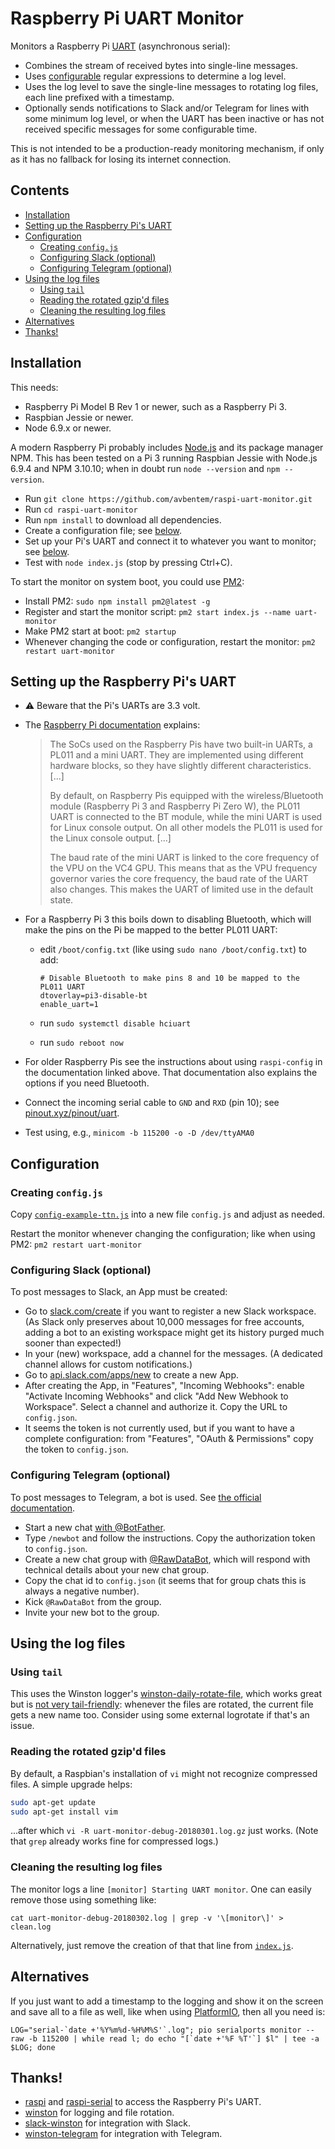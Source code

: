 # Raspberry Pi UART Monitor

Monitors a Raspberry Pi [UART](https://en.wikipedia.org/wiki/Universal_asynchronous_receiver-transmitter) (asynchronous
serial):

- Combines the stream of received bytes into single-line messages.
- Uses [configurable](./config-example-ttn.js) regular expressions to determine a log level.
- Uses the log level to save the single-line messages to rotating log files, each line prefixed with a timestamp.
- Optionally sends notifications to Slack and/or Telegram for lines with some minimum log level, or when the UART has
  been inactive or has not received specific messages for some configurable time.

This is not intended to be a production-ready monitoring mechanism, if only as it has no fallback for losing its
internet connection.

## Contents

- [Installation](#installation)
- [Setting up the Raspberry Pi's UART](#setting-up-the-raspberry-pis-uart)
- [Configuration](#configuration)
  - [Creating `config.js`](#creating-configjs)
  - [Configuring Slack (optional)](#configuring-slack-optional)
  - [Configuring Telegram (optional)](#configuring-telegram-optional)
- [Using the log files](#using-the-log-files)
  - [Using `tail`](#using-tail)
  - [Reading the rotated gzip'd files](#reading-the-rotated-gzipd-files)
  - [Cleaning the resulting log files](#cleaning-the-resulting-log-files)
- [Alternatives](#alternatives)
- [Thanks!](#thanks)

## Installation

This needs:

- Raspberry Pi Model B Rev 1 or newer, such as a Raspberry Pi&nbsp;3.
- Raspbian Jessie or newer.
- Node 6.9.x or newer.

A modern Raspberry Pi probably includes [Node.js](https://nodejs.org/) and its package manager NPM. This has been tested
on a Pi&nbsp;3 running Raspbian Jessie with Node.js 6.9.4 and NPM 3.10.10; when in doubt run `node --version` and
`npm --version`.

- Run `git clone https://github.com/avbentem/raspi-uart-monitor.git`
- Run `cd raspi-uart-monitor`
- Run `npm install` to download all dependencies.
- Create a configuration file; see [below](#configuration).
- Set up your Pi's UART and connect it to whatever you want to monitor; see [below](#setting-up-the-raspberry-pis-uart).
- Test with `node index.js` (stop by pressing Ctrl+C).

To start the monitor on system boot, you could use [PM2](https://pm2.keymetrics.io/):

- Install PM2: `sudo npm install pm2@latest -g`
- Register and start the monitor script: `pm2 start index.js --name uart-monitor`
- Make PM2 start at boot: `pm2 startup`
- Whenever changing the code or configuration, restart the monitor: `pm2 restart uart-monitor`


## Setting up the Raspberry Pi's UART

- :warning: Beware that the Pi's UARTs are 3.3 volt.
- The [Raspberry Pi documentation](https://www.raspberrypi.org/documentation/configuration/uart.md) explains:

  > The SoCs used on the Raspberry Pis have two built-in UARTs, a PL011 and a mini UART. They are implemented using
  > different hardware blocks, so they have slightly different characteristics. \[...\]
  >
  > By default, on Raspberry Pis equipped with the wireless/Bluetooth module (Raspberry Pi 3 and Raspberry Pi Zero W),
  > the PL011 UART is connected to the BT module, while the mini UART is used for Linux console output. On all other
  > models the PL011 is used for the Linux console output. \[...\]
  >
  > The baud rate of the mini UART is linked to the core frequency of the VPU on the VC4 GPU. This means that as the
  > VPU frequency governor varies the core frequency, the baud rate of the UART also changes. This makes the UART of
  > limited use in the default state.

- For a Raspberry Pi 3 this boils down to disabling Bluetooth, which will make the pins on the Pi be mapped to the
  better PL011 UART:
  - edit `/boot/config.txt` (like using `sudo nano /boot/config.txt`) to add:

    ```text
    # Disable Bluetooth to make pins 8 and 10 be mapped to the PL011 UART
    dtoverlay=pi3-disable-bt
    enable_uart=1
    ```

  - run `sudo systemctl disable hciuart`
  - run `sudo reboot now`
- For older Raspberry Pis see the instructions about using `raspi-config` in the documentation linked above. That
  documentation also explains the options if you need Bluetooth.
- Connect the incoming serial cable to `GND` and `RXD` (pin 10); see [pinout.xyz/pinout/uart](https://pinout.xyz/pinout/uart).
- Test using, e.g., `minicom -b 115200 -o -D /dev/ttyAMA0`


## Configuration

### Creating `config.js`

Copy [`config-example-ttn.js`](./config-example-ttn.js) into a new file `config.js` and adjust as needed.

Restart the monitor whenever changing the configuration; like when using PM2: `pm2 restart uart-monitor`

### Configuring Slack (optional)

To post messages to Slack, an App must be created:

- Go to [slack.com/create](https://slack.com/create) if you want to register a new Slack workspace. (As Slack only
  preserves about 10,000 messages for free accounts, adding a bot to an existing workspace might get its history purged
  much sooner than expected!)
- In your (new) workspace, add a channel for the messages. (A dedicated channel allows for custom notifications.)
- Go to [api.slack.com/apps/new](https://api.slack.com/apps/new) to create a new App.
- After creating the App, in "Features", "Incoming Webhooks": enable "Activate Incoming Webhooks" and click 
  "Add New Webhook to Workspace". Select a channel and authorize it. Copy the URL to `config.json`.
- It seems the token is not currently used, but if you want to have a complete configuration: from "Features",
  "OAuth & Permissions" copy the token to `config.json`.

### Configuring Telegram (optional)

To post messages to Telegram, a bot is used. See [the official documentation](https://core.telegram.org/bots).

- Start a new chat [with @BotFather](https://telegram.me/BotFather).
- Type `/newbot` and follow the instructions. Copy the authorization token to `config.json`.
- Create a new chat group with [@RawDataBot](https://telegram.me/rawdatabot), which will respond with technical
  details about your new chat group.
- Copy the chat id to `config.json` (it seems that for group chats this is always a negative number).
- Kick `@RawDataBot` from the group.
- Invite your new bot to the group.


## Using the log files

### Using `tail`

This uses the Winston logger's [winston-daily-rotate-file](https://github.com/winstonjs/winston-daily-rotate-file),
which works great but is [not very tail-friendly](https://github.com/winstonjs/winston-daily-rotate-file/issues/23):
whenever the files are rotated, the current file gets a new name too. Consider using some external logrotate if
that's an issue.

### Reading the rotated gzip'd files

By default, a Raspbian's installation of `vi` might not recognize compressed files. A simple upgrade helps:

```bash
sudo apt-get update
sudo apt-get install vim
```

...after which `vi -R uart-monitor-debug-20180301.log.gz` just works. (Note that `grep` already works fine for
compressed logs.)

### Cleaning the resulting log files

The monitor logs a line `[monitor] Starting UART monitor`. One can easily remove those using something like:

```text
cat uart-monitor-debug-20180302.log | grep -v '\[monitor\]' > clean.log
```

Alternatively, just remove the creation of that that line from [`index.js`](./index.js).


## Alternatives

If you just want to add a timestamp to the logging and show it on the screen and save all to a file as well, like when
using [PlatformIO](https://platformio.org/), then all you need is:

```LOG="serial-`date +'%Y%m%d-%H%M%S'`.log"; pio serialports monitor --raw -b 115200 | while read l; do echo "[`date +'%F %T'`] $l" | tee -a $LOG; done```


## Thanks!

- [raspi](https://www.npmjs.com/package/raspi) and [raspi-serial](https://www.npmjs.com/package/raspi-serial) to access
  the Raspberry Pi's UART.
- [winston](https://github.com/winstonjs) for logging and file rotation.
- [slack-winston](https://www.npmjs.com/package/slack-winston) for integration with Slack.
- [winston-telegram](https://www.npmjs.com/package/winston-telegram) for integration with Telegram.
